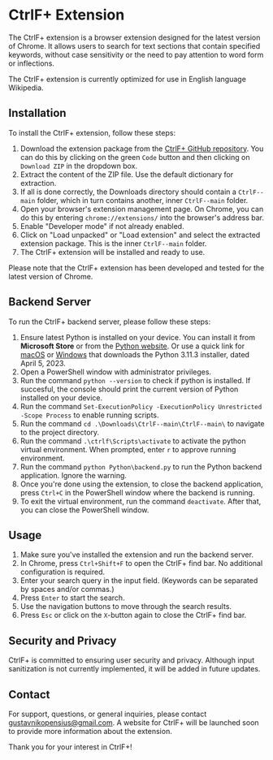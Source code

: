 # CtrlF+ Extension

The CtrlF+ extension is a browser extension designed for the latest version of Chrome. It allows users to search for text sections that contain specified keywords, without case sensitivity or the need to pay attention to word form or inflections.

The CtrlF+ extension is currently optimized for use in English language Wikipedia.

## Installation

To install the CtrlF+ extension, follow these steps:

1. Download the extension package from the [CtrlF+ GitHub repository](https://github.com/nikopensius/CtrlF-).
You can do this by clicking on the green `Code` button and then clicking on `Download ZIP` in the dropdown box.
2. Extract the content of the ZIP file. Use the default dictionary for extraction.
3. If all is done correctly, the Downloads directory should contain a `CtrlF--main` folder, which in turn contains another, inner `CtrlF--main` folder.
4. Open your browser's extension management page. On Chrome, you can do this by entering `chrome://extensions/` into the browser's address bar.
5. Enable "Developer mode" if not already enabled.
6. Click on "Load unpacked" or "Load extension" and select the extracted extension package. This is the inner `CtrlF--main` folder.
7. The CtrlF+ extension will be installed and ready to use.

Please note that the CtrlF+ extension has been developed and tested for the latest version of Chrome.

## Backend Server

To run the CtrlF+ backend server, please follow these steps:

1. Ensure latest Python is installed on your device. You can install it from **Microsoft Store** or from the [Python website](https://www.python.org). Or use a quick link for [macOS](https://www.python.org/ftp/python/3.11.3/python-3.11.3-macos11.pkg) or [Windows](https://www.python.org/ftp/python/3.11.3/python-3.11.3-amd64.exe) that downloads the Python 3.11.3 installer, dated April 5, 2023.
3. Open a PowerShell window with administrator privileges.
4. Run the command `python --version` to check if python is installed. If succesful, the console should print the current version of Python installed on your device.
5. Run the command `Set-ExecutionPolicy -ExecutionPolicy Unrestricted -Scope Process` to enable running scripts.
6. Run the command `cd .\Downloads\CtrlF--main\CtrlF--main\` to navigate to the project directory.
7. Run the command `.\ctrlf\Scripts\activate` to activate the python virtual environment. When prompted, enter `r` to approve running environment. 
8. Run the command `python Python\backend.py` to run the Python backend application. Ignore the warning.
9. Once you're done using the extension, to close the backend application, press `Ctrl+C` in the PowerShell window where the backend is running.
10. To exit the virtual environment, run the command `deactivate`. After that, you can close the PowerShell window.

## Usage

1. Make sure you've installed the extension and run the backend server.
2. In Chrome, press `Ctrl+Shift+F` to open the CtrlF+ find bar. No additional configuration is required.
3. Enter your search query in the input field. (Keywords can be separated by spaces and/or commas.)
4. Press `Enter` to start the search.
5. Use the navigation buttons to move through the search results.
6. Press `Esc` or click on the `X`-button again to close the CtrlF+ find bar.

## Security and Privacy

CtrlF+ is committed to ensuring user security and privacy. Although input sanitization is not currently implemented, it will be added in future updates.

## Contact

For support, questions, or general inquiries, please contact gustavnikopensius@gmail.com. A website for CtrlF+ will be launched soon to provide more information about the extension.

Thank you for your interest in CtrlF+!
